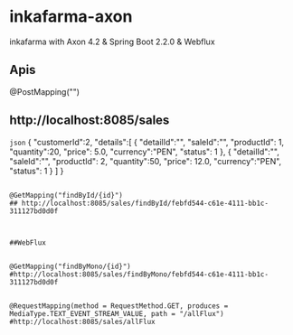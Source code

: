 # inkafarma-axon
inkafarma with Axon 4.2 & Spring Boot 2.2.0 & Webflux

## Apis

@PostMapping("")
## http://localhost:8085/sales
```json```
{
	"customerId":2,
	"details":[
		      {
				"detailId":"",
				"saleId":"",
				"productId": 1,
				"quantity":20,
				"price": 5.0,
				"currency":"PEN",
				"status": 1
	           },
	            {
				"detailId":"",
				"saleId":"",
				"productId": 2,
				"quantity":50,
				"price": 12.0,
				"currency":"PEN",
				"status": 1
	           }
	          ]
}
```

@GetMapping("findById/{id}")
## http://localhost:8085/sales/findById/febfd544-c61e-4111-bb1c-311127bd0d0f



##WebFlux


@GetMapping("findByMono/{id}")
#http://localhost:8085/sales/findByMono/febfd544-c61e-4111-bb1c-311127bd0d0f


@RequestMapping(method = RequestMethod.GET, produces = MediaType.TEXT_EVENT_STREAM_VALUE, path = "/allFlux")
#http://localhost:8085/sales/allFlux
